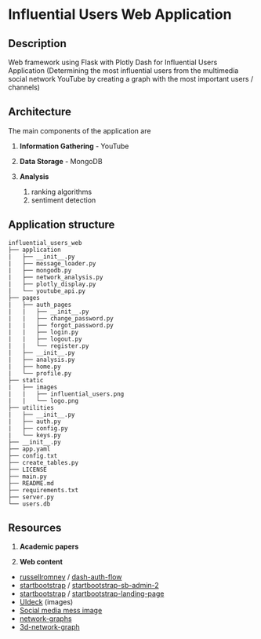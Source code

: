 # Influential Users Web Application 

## Description
Web framework using Flask with Plotly Dash for Influential Users Application (Determining the most influential users from the multimedia social network YouTube by creating a graph with the most important users / channels)

## Architecture
The main components of the application are

1. <b>Information Gathering</b> - YouTube

1. <b>Data Storage</b> - MongoDB

1. <b>Analysis</b>
    1. ranking algorithms
    1. sentiment detection

## Application structure
```
influential_users_web
├── application
|   ├── __init__.py
|   ├── message_loader.py
|   ├── mongodb.py
|   ├── network_analysis.py
|   ├── plotly_display.py
|   └── youtube_api.py
├── pages
|   ├── auth_pages
|   |   ├── __init__.py
|   |   ├── change_password.py
|   |   ├── forgot_password.py
|   |   ├── login.py
|   |   ├── logout.py
|   |   └── register.py
|   ├── __init__.py
|   ├── analysis.py
|   ├── home.py
|   └── profile.py
├── static
|   ├── images
|   |   ├── influential_users.png
|   |   └── logo.png
├── utilities
|   ├── __init__.py
|   ├── auth.py
|   ├── config.py
|   └── keys.py
├── __init__.py
├── app.yaml
├── config.txt
├── create_tables.py
├── LICENSE
├── main.py
├── README.md
├── requirements.txt
├── server.py
└── users.db
```

## Resources

1. **Academic papers**


1. **Web content**
- [russellromney](https://github.com/russellromney) / [dash-auth-flow](https://github.com/russellromney/dash-auth-flow)
- [startbootstrap](https://github.com/startbootstrap) / [startbootstrap-sb-admin-2](https://github.com/startbootstrap/startbootstrap-sb-admin-2)
- [startbootstrap](https://github.com/startbootstrap) / [startbootstrap-landing-page](https://github.com/startbootstrap/startbootstrap-landing-page)
- [UIdeck](https://uideck.com/) (images)
- [Social media mess image](https://www.pinterest.com/pin/75716837455100871/)
- [network-graphs](https://plotly.com/python/network-graphs)
- [3d-network-graph](https://plotly.com/python/v3/3d-network-graph)


